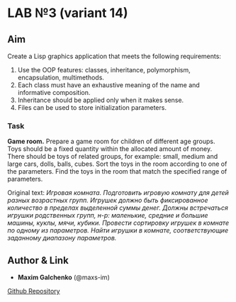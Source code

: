 # LAB №3 (variant 14)

## Aim

Create a Lisp graphics application that meets the following requirements:

1. Use the OOP features: classes, inheritance, polymorphism, encapsulation, multimethods.
2. Each class must have an exhaustive meaning of the name and informative composition.
3. Inheritance should be applied only when it makes sense.
4. Files can be used to store initialization parameters.

### Task

**Game room.** Prepare a game room for children of different age groups. Toys should be a fixed quantity within the allocated amount of money. There should be toys of related groups, for example: small, medium and large cars, dolls, balls, cubes.
Sort the toys in the room according to one of the parameters. Find the toys in the room that match the specified range of parameters.

Original text: _Игровая комната. Подготовить игровую комнату для детей разных возрастных групп. Игрушек должно быть фиксированное количество в пределах выделенной суммы денег. Должны встречаться игрушки родственных групп, н-р: маленькие, средние и большие машины, куклы, мячи, кубики. Провести сортировку игрушек в  комнате по одному из параметров. Найти игрушки в комнате, соответствующие заданному диапазону параметров._

## Author & Link

- **Maxim Galchenko** (@maxs-im)

[Github Repository](https://github.com/maxs-im/Functional/tree/master/lab_3)